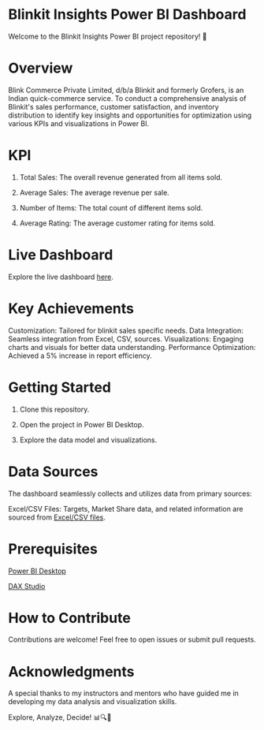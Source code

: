 
# Blinkit Insights Power BI Dashboard

Welcome to the Blinkit Insights Power BI project repository! 🚀

# Overview
Blink Commerce Private Limited, d/b/a Blinkit and formerly Grofers, is an Indian quick-commerce service.
To conduct a comprehensive analysis of Blinkit's sales performance, customer satisfaction, and inventory distribution to identify key insights and opportunities for optimization using various KPIs and visualizations in Power Bl.

# KPI 
 1. Total Sales: The overall revenue generated from all items sold.

 2. Average Sales: The average revenue per sale.

 3. Number of Items: The total count of different items sold.

 4. Average Rating: The average customer rating for items sold.

# Live Dashboard
 Explore the live dashboard [here](https://app.powerbi.com/groups/me/reports/bac3ccfc-2d19-4656-bf88-d71566611acf/af4f40c0c09151b5147b?experience=power-bi).

# Key Achievements
Customization: Tailored for blinkit sales specific needs.
Data Integration: Seamless integration from Excel, CSV, sources.
Visualizations: Engaging charts and visuals for better data understanding.
Performance Optimization: Achieved a 5% increase in report efficiency.

# Getting Started

1. Clone this repository.

2. Open the project in Power BI Desktop.

3. Explore the data model and visualizations.

# Data Sources

The dashboard seamlessly collects and utilizes data from primary sources:

Excel/CSV Files: Targets, Market Share data, and related information are sourced from [Excel/CSV files](https://github.com/ketkijain2020/blinkit_Dashboard/blob/main/BlinkIT/BlinkIT%20Grocery%20Data.xlsx).

# Prerequisites
[Power BI Desktop](https://www.microsoft.com/en-us/power-platform/products/power-bi/desktop)

[DAX Studio](https://daxstudio.org/)

# How to Contribute
Contributions are welcome! Feel free to open issues or submit pull requests.

# Acknowledgments

A special thanks to my instructors and mentors who have guided me in developing my data analysis and visualization skills.

Explore, Analyze, Decide! 📊🔍🚀
